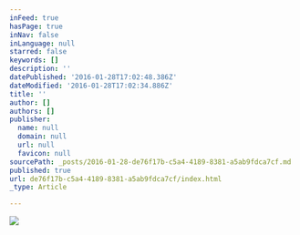 ```yaml
---
inFeed: true
hasPage: true
inNav: false
inLanguage: null
starred: false
keywords: []
description: ''
datePublished: '2016-01-28T17:02:48.386Z'
dateModified: '2016-01-28T17:02:34.886Z'
title: ''
author: []
authors: []
publisher:
  name: null
  domain: null
  url: null
  favicon: null
sourcePath: _posts/2016-01-28-de76f17b-c5a4-4189-8381-a5ab9fdca7cf.md
published: true
url: de76f17b-c5a4-4189-8381-a5ab9fdca7cf/index.html
_type: Article

---
```

![](https://the-grid-user-content.s3-us-west-2.amazonaws.com/2a544973-e244-473d-8a57-d12a664cff64.jpg)